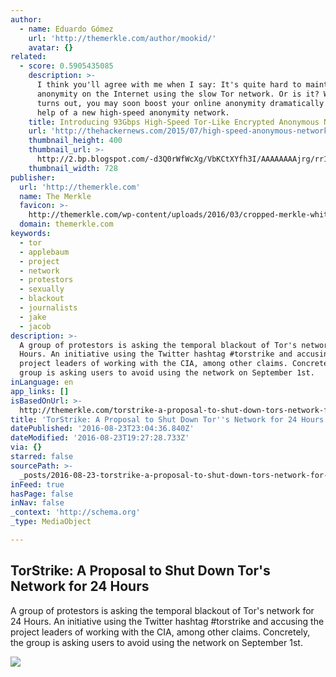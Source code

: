 ```yaml
---
author:
  - name: Eduardo Gómez
    url: 'http://themerkle.com/author/mookid/'
    avatar: {}
related:
  - score: 0.5905435085
    description: >-
      I think you'll agree with me when I say: It's quite hard to maintain
      anonymity on the Internet using the slow Tor network. Or is it? Well, it
      turns out, you may soon boost your online anonymity dramatically with the
      help of a new high-speed anonymity network.
    title: Introducing 93Gbps High-Speed Tor-Like Encrypted Anonymous Network
    url: 'http://thehackernews.com/2015/07/high-speed-anonymous-network.html'
    thumbnail_height: 400
    thumbnail_url: >-
      http://2.bp.blogspot.com/-d3Q0rWfWcXg/VbKCtXYfh3I/AAAAAAAAjrg/rr1ZEms2gHw/s1600/hornet-anonymous-network.jpg
    thumbnail_width: 728
publisher:
  url: 'http://themerkle.com'
  name: The Merkle
  favicon: >-
    http://themerkle.com/wp-content/uploads/2016/03/cropped-merkle-white-1-192x192.png
  domain: themerkle.com
keywords:
  - tor
  - applebaum
  - project
  - network
  - protestors
  - sexually
  - blackout
  - journalists
  - jake
  - jacob
description: >-
  A group of protestors is asking the temporal blackout of Tor's network for 24
  Hours. An initiative using the Twitter hashtag #torstrike and accusing the
  project leaders of working with the CIA, among other claims. Concretely, the
  group is asking users to avoid using the network on September 1st.
inLanguage: en
app_links: []
isBasedOnUrl: >-
  http://themerkle.com/torstrike-a-proposal-to-shut-down-tors-network-for-24-hours/
title: 'TorStrike: A Proposal to Shut Down Tor''s Network for 24 Hours'
datePublished: '2016-08-23T23:04:36.840Z'
dateModified: '2016-08-23T19:27:28.733Z'
via: {}
starred: false
sourcePath: >-
  _posts/2016-08-23-torstrike-a-proposal-to-shut-down-tors-network-for-24-hour.md
inFeed: true
hasPage: false
inNav: false
_context: 'http://schema.org'
_type: MediaObject

---
```

<article style=""><h1>TorStrike: A Proposal to Shut Down Tor's Network for 24 Hours</h1><p>A group of protestors is asking the temporal blackout of Tor's network for 24 Hours. An initiative using the Twitter hashtag #torstrike and accusing the project leaders of working with the CIA, among other claims. Concretely, the group is asking users to avoid using the network on September 1st.</p><img src="http://themerkle.com/wp-content/uploads/2016/05/Tor.jpg" /></article>